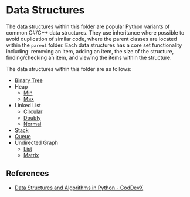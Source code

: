 # Data Structures

The data structures within this folder are popular Python variants of common C#/C++ data structures. They use inheritance where possible to avoid duplication of similar code, where the parent classes are located within the `parent` folder. Each data structures has a core set functionality including: removing an item, adding an item, the size of the structure, finding/checking an item, and viewing the items within the structure.

The data structures within this folder are as follows:

- [Binary Tree](https://github.com/Achronus/Portfolio/blob/master/basic/data_structures/binary_tree.py)
- Heap
  - [Min](https://github.com/Achronus/Portfolio/blob/master/basic/data_structures/min_heap.py)
  - [Max](https://github.com/Achronus/Portfolio/blob/master/basic/data_structures/max_heap.py)
- Linked List
  - [Circular](https://github.com/Achronus/Portfolio/blob/master/basic/data_structures/circular_linked_list.py)
  - [Doubly](https://github.com/Achronus/Portfolio/blob/master/basic/data_structures/doubly_linked_list.py)
  - [Normal](https://github.com/Achronus/Portfolio/blob/master/basic/data_structures/linked_list.py)
- [Stack](https://github.com/Achronus/Portfolio/blob/master/basic/data_structures/stack.py)
- [Queue](https://github.com/Achronus/Portfolio/blob/master/basic/data_structures/queue.py)
- Undirected Graph
  - [List](https://github.com/Achronus/Portfolio/blob/master/basic/data_structures/ud_graph_list.py)
  - [Matrix](https://github.com/Achronus/Portfolio/blob/master/basic/data_structures/ud_graph_matrix.py)

## References

- [Data Structures and Algorithms in Python - CodDevX](https://www.youtube.com/watch?v=kQDxmjfkIKY)
